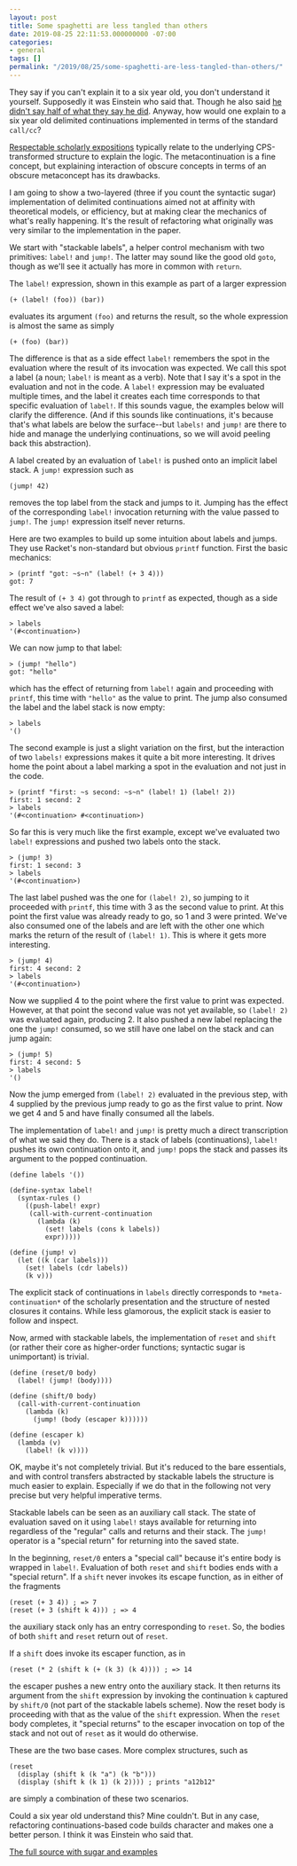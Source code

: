 ```yaml
---
layout: post
title: Some spaghetti are less tangled than others
date: 2019-08-25 22:11:53.000000000 -07:00
categories:
- general
tags: []
permalink: "/2019/08/25/some-spaghetti-are-less-tangled-than-others/"
---
```

They say if you can't explain it to a six year old, you don't understand it yourself. Supposedly it was Einstein who said that. Though he also said [he didn't say half of what they say he did](https://me.me/i/i-never-said-half-the-shit-people-say-idid-albert-86ee8c76f0bf4db18eb311a337543722). Anyway, how would one explain to a six year old delimited continuations implemented in terms of the standard `call/cc`?

[Respectable scholarly expositions](https://www.deinprogramm.de/sperber/papers/shift-reset-direct.pdf) typically relate to the underlying CPS-transformed structure to explain the logic. The metacontinuation is a fine concept, but explaining interaction of obscure concepts in terms of an obscure metaconcept has its drawbacks.

I am going to show a two-layered (three if you count the syntactic sugar) implementation of delimited continuations aimed not at affinity with theoretical models, or efficiency, but at making clear the mechanics of what's really happening. It's the result of refactoring what originally was very similar to the implementation in the paper.

We start with "stackable labels", a helper control mechanism with two primitives: `label!` and `jump!`. The latter may sound like the good old `goto`, though as we'll see it actually has more in common with `return`.

The `label!` expression, shown in this example as part of a larger expression

```
(+ (label! (foo)) (bar))
```

evaluates its argument `(foo)` and returns the result, so the whole expression is almost the same as simply

```
(+ (foo) (bar))
```

The difference is that as a side effect `label!` remembers the spot in the evaluation where the result of its invocation was expected. We call this spot a label (a noun; `label!` is meant as a verb). Note that I say it's a spot in the evaluation and not in the code. A `label!` expression may be evaluated multiple times, and the label it creates each time corresponds to that specific evaluation of `label!`. If this sounds vague, the examples below will clarify the difference. (And if this sounds like continuations, it's because that's what labels are below the surface--but `labels!` and `jump!` are there to hide and manage the underlying continuations, so we will avoid peeling back this abstraction).

A label created by an evaluation of `label!` is pushed onto an implicit label stack. A `jump!` expression such as

```
(jump! 42)
```

removes the top label from the stack and jumps to it. Jumping has the effect of the corresponding `label!` invocation returning with the value passed to `jump!`. The `jump!` expression itself never returns.

Here are two examples to build up some intuition about labels and jumps. They use Racket's non-standard but obvious `printf` function. First the basic mechanics:

```
> (printf "got: ~s~n" (label! (+ 3 4)))
got: 7
```

The result of `(+ 3 4)` got through to `printf` as expected, though as a side effect we've also saved a label:

```
> labels
'(#<continuation>)
```

We can now jump to that label:

```
> (jump! "hello")
got: "hello"
```

which has the effect of returning from `label!` again and proceeding with `printf`, this time with `"hello"` as the value to print. The jump also consumed the label and the label stack is now empty:

```
> labels
'()
```

The second example is just a slight variation on the first, but the interaction of two `labels!` expressions makes it quite a bit more interesting. It drives home the point about a label marking a spot in the evaluation and not just in the code.

```
> (printf "first: ~s second: ~s~n" (label! 1) (label! 2))
first: 1 second: 2
> labels
'(#<continuation> #<continuation>)
```

So far this is very much like the first example, except we've evaluated two `label!` expressions and pushed two labels onto the stack.

```
> (jump! 3)
first: 1 second: 3
> labels
'(#<continuation>)
```

The last label pushed was the one for `(label! 2)`, so jumping to it proceeded with `printf`, this time with 3 as the second value to print. At this point the first value was already ready to go, so 1 and 3 were printed. We've also consumed one of the labels and are left with the other one which marks the return of the result of `(label! 1)`. This is where it gets more interesting.

```
> (jump! 4)
first: 4 second: 2
> labels
'(#<continuation>)
```

Now we supplied 4 to the point where the first value to print was expected. However, at that point the second value was not yet available, so `(label! 2)` was evaluated again, producing 2. It also pushed a new label replacing the one the `jump!` consumed, so we still have one label on the stack and can jump again:

```
> (jump! 5)
first: 4 second: 5
> labels
'()
```

Now the jump emerged from `(label! 2)` evaluated in the previous step, with 4 supplied by the previous jump ready to go as the first value to print. Now we get 4 and 5 and have finally consumed all the labels.

The implementation of `label!` and `jump!` is pretty much a direct transcription of what we said they do. There is a stack of labels (continuations), `label!` pushes its own continuation onto it, and `jump!` pops the stack and passes its argument to the popped continuation.

```
(define labels '())

(define-syntax label!
  (syntax-rules ()
    ((push-label! expr)
     (call-with-current-continuation
       (lambda (k)
         (set! labels (cons k labels))
         expr)))))

(define (jump! v)
  (let ((k (car labels)))
    (set! labels (cdr labels))
    (k v)))
```

The explicit stack of continuations in `labels` directly corresponds to `*meta-continuation*` of the scholarly presentation and the structure of nested closures it contains. While less glamorous, the explicit stack is easier to follow and inspect.

Now, armed with stackable labels, the implementation of `reset` and `shift` (or rather their core as higher-order functions; syntactic sugar is unimportant) is trivial.

```
(define (reset/0 body)
  (label! (jump! (body))))

(define (shift/0 body)
  (call-with-current-continuation
    (lambda (k)
      (jump! (body (escaper k))))))

(define (escaper k)
  (lambda (v)
    (label! (k v))))
```

OK, maybe it's not completely trivial. But it's reduced to the bare essentials, and with control transfers abstracted by stackable labels the structure is much easier to explain. Especially if we do that in the following not very precise but very helpful imperative terms.

Stackable labels can be seen as an auxiliary call stack. The state of evaluation saved on it using `label!` stays available for returning into regardless of the "regular" calls and returns and their stack. The `jump!` operator is a "special return" for returning into the saved state.

In the beginning, `reset/0` enters a "special call" because it's entire body is wrapped in `label!`. Evaluation of both `reset` and `shift` bodies ends with a "special return". If a `shift` never invokes its escape function, as in either of the fragments

```
(reset (+ 3 4)) ; => 7
(reset (+ 3 (shift k 4))) ; => 4
```

the auxiliary stack only has an entry corresponding to `reset`. So, the bodies of both `shift` and `reset` return out of `reset`.

If a `shift` does invoke its escaper function, as in

```
(reset (* 2 (shift k (+ (k 3) (k 4)))) ; => 14
```

the escaper pushes a new entry onto the auxiliary stack. It then returns its argument from the `shift` expression by invoking the continuation `k` captured by `shift/0` (not part of the stackable labels scheme). Now the reset body is proceeding with that as the value of the `shift` expression. When the `reset` body completes, it "special returns" to the escaper invocation on top of the stack and not out of `reset` as it would do otherwise.

These are the two base cases. More complex structures, such as

```
(reset
  (display (shift k (k "a") (k "b")))
  (display (shift k (k 1) (k 2)))) ; prints "a12b12"
```

are simply a combination of these two scenarios.

Could a six year old understand this? Mine couldn't. But in any case, refactoring continuations-based code builds character and makes one a better person. I think it was Einstein who said that.

[The full source with sugar and examples](https://gist.github.com/vassilibykov/79738ad20d24fff826854268da44078d)

